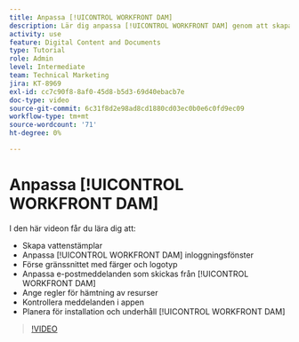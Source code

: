 ```yaml
---
title: Anpassa [!UICONTROL WORKFRONT DAM]
description: Lär dig anpassa [!UICONTROL WORKFRONT DAM] genom att skapa vattenstämplar, anpassa [!UICONTROL DAM] inloggningsfönster, branding the interface med mera.
activity: use
feature: Digital Content and Documents
type: Tutorial
role: Admin
level: Intermediate
team: Technical Marketing
jira: KT-8969
exl-id: cc7c90f8-8af0-45d8-b5d3-69d40ebacb7e
doc-type: video
source-git-commit: 6c31f8d2e98ad8cd1880cd03ec0b0e6c0fd9ec09
workflow-type: tm+mt
source-wordcount: '71'
ht-degree: 0%

---
```


# Anpassa [!UICONTROL WORKFRONT DAM]

I den här videon får du lära dig att:

* Skapa vattenstämplar
* Anpassa [!UICONTROL WORKFRONT DAM] inloggningsfönster
* Förse gränssnittet med färger och logotyp
* Anpassa e-postmeddelanden som skickas från [!UICONTROL WORKFRONT DAM]
* Ange regler för hämtning av resurser
* Kontrollera meddelanden i appen
* Planera för installation och underhåll [!UICONTROL WORKFRONT DAM]

>[!VIDEO](https://video.tv.adobe.com/v/335232/?quality=12&learn=on)
